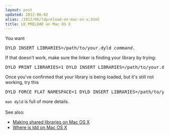 ```yaml
---
layout: post
updated: 2012-06-02
alias: /2012/06/ldpreload-on-mac-os-x.html
title: LD_PRELOAD on Mac OS X
---
```

You want<br />
<pre>DYLD_INSERT_LIBRARIES=/path/to/your.dyld <i>command</i>.
</pre>If that doesn't work, make sure the linker is finding your library by trying: <br />
<pre>DYLD_PRINT_LIBRARIES=1 DYLD_INSERT_LIBRARIES=/path/to/your.dyld <i>command</i>.
</pre>Once you've confirmed that your library is being loaded, but it's still not working, try this<br />
<pre>DYLD_FORCE_FLAT_NAMESPACE=1 DYLD_INSERT_LIBRARIES=/path/to/your.dyld <i>command</i>
</pre><code>man dyld</code> is full of more details.<br />
<br />
See also:<br />
<ul><li><a href="http://blog.client9.com/2012/06/making-shared-libraries-on-mac-os-x-107.html">Making shared libraries on Mac OS X</a></li>
<li><a href="http://blog.client9.com/2012/06/what-is-ldd-on-mac-os-x.html">Where is ldd on Mac OS X</a></li>
</ul>
